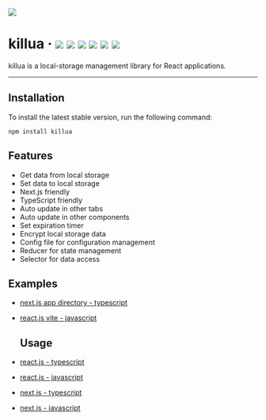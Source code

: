 <img src="https://raw.githubusercontent.com/sys113/killua/master/logo-type.png">

# killua &middot; ![](https://img.shields.io/npm/v/killua.svg) ![](https://img.shields.io/npm/dw/killua) ![](https://img.shields.io/github/stars/sys113/killua.svg) ![](https://img.shields.io/github/issues/sys113/killua.svg) ![](https://img.shields.io/badge/language-typescript-blue.svg) ![](https://img.shields.io/badge/license-MIT-informational.svg)

 killua is a local-storage management library for React applications.
 
---
 ## Installation
To install the latest stable version, run the following command:
```shell
npm install killua
```

## Features
- Get data from local storage
- Set data to local storage
- Next.js friendly
- TypeScript friendly
- Auto update in other tabs
- Auto update in other components
- Set expiration timer
- Encrypt local storage data
- Config file for configuration management
- Reducer for state management
- Selector for data access

## Examples
- [next.js app directory - typescript](https://codesandbox.io/p/github/sys113/killua-example-nextjs-appdir-typescript/)
- [react.js vite - javascript](https://codesandbox.io/p/github/sys113/killua-example-react-vite-javascript/)

  ## Usage
- [react.js - typescript](https://killua-docs.vercel.app/usage/react.js/typescript)
- [react.js - javascript](https://killua-docs.vercel.app/usage/react.js/javascript)
- [next.js - typescript](https://killua-docs.vercel.app/usage/next.js/typescript)
- [next.js - javascript](https://killua-docs.vercel.app/usage/next.js/javascript)
